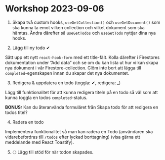 # Workshop 2023-09-06

1. Skapa två custom hooks, `useGetCollection()` och `useGetDocument()` som ska kunna ta emot vilken collection och vilket dokument som ska hämtas. Ändra därefter så `useGetTodos` och `useGetTodo` nyttjar dina nya hooks.

2. Lägg till ny todo ✔

Sätt upp ett nytt `react-hook-form` med ett title-fält. Kolla därefter i Firestores dokumentation under ”Add data” och se om du kan lista ut hur vi kan skapa nya dokument i vår Firestore-collection. Glöm inte bort att lägga till `completed`-egenskapen innan du skapar det nya dokumentet.

3. Redigera & uppdatera en todo (toggla: ✔, redigera: _)

Lägg till funktionalitet för att kunna redigera titeln på en todo så väl som att kunna toggla en todos `completed`-status.

**BONUS:** Kan du återanvända formuläret från Skapa todo för att redigera en todos titel?

4. Radera en todo

Implementera funktionalitet så man kan radera en Todo (användaren ska vidarebefordras till `/todos` efter lyckad borttagning) (visa gärna ett meddelande med React Toastify).

5. 🌕 Lägg till stöd för när todon skapades.
